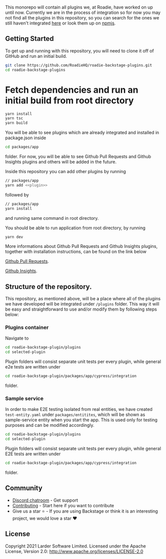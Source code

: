 This monorepo will contain all plugins we, at Roadie, have worked on up until now. Currently we are in the process of integration so for now you may not find all the plugins in this repository, so you can search for the ones we still haven't integrated [here](https://github.com/RoadieHQ?q=backstage-plugins&type=public&language=&sort=stargazers) or look them up on [npmjs](https://npmjs.com).


## Getting Started

To get up and running with this repository, you will need to clone it off of GitHub and run an initial build.

```bash
git clone https://github.com/RoadieHQ/roadie-backstage-plugins.git
cd roadie-backstage-plugins
```

# Fetch dependencies and run an initial build from root directory

```bash
yarn install
yarn tsc
yarn build
```

You will be able to see plugins which are already integrated and installed in package.json inside

```bash
cd packages/app
```

folder. For now, you will be able to see Github Pull Requests and Github Insights plugins and others will be added in the future.

Inside this repository you can add other plugins by running 

```bash
// packages/app
yarn add <<plugin>>
```

followed by 

```bash
// packages/app
yarn install
```
and running same command in root directory.


You should be able to run application from root directory, by running

```bash
yarn dev
```

 More informations about Github Pull Requests and Github Insights plugins, together with installation instructions, can be found on the link below

 [Github Pull Requests](https://www.npmjs.com/package/@roadiehq/backstage-plugin-github-pull-requests).
 
 [Github Insights](https://www.npmjs.com/package/@roadiehq/backstage-plugin-github-insights).
 
## Structure of the repository.

This repository, as mentioned above, will be a place where all of the plugins we have developed will be integrated under `/plugins` folder. This way it will be easy and straightforward to use and/or modify them by following steps below:
 
### Plugins container

Navigate to 

```bash
cd roadie-backstage-plugin/plugins
cd selected-plugin
```

Plugin folders will consist separate unit tests per every plugin, while general e2e tests are written under 

```bash
cd roadie-backstage-plugin/packages/app/cypress/integration
```
folder.

### Sample service

In order to make E2E testing isolated from real entities, we have created `test-entity.yaml` under `packages/entitites`, which will be shown as sample-service entity when you start the app. This is used only for testing purposes and can be modified accordingly.

```bash
cd roadie-backstage-plugin/plugins
cd selected-plugin
```

Plugin folders will consist separate unit tests per every plugin, while general E2E tests are written under 

```bash
cd roadie-backstage-plugin/packages/app/cypress/integration
```
folder.

## Community

- [Discord chatroom](https://discord.gg/3S4xrW7B) - Get support 
- [Contributing](https://github.com/RoadieHQ/roadie-backstage-plugins/blob/master/CONTRIBUTING.md) - Start here if you want to contribute
- Give us a star ⭐️ - If you are using Backstage or think it is an interesting project, we would love a star ❤️

## License

 Copyright 2021 Larder Software Limited. Licensed under the Apache License, Version 2.0: http://www.apache.org/licenses/LICENSE-2.0
